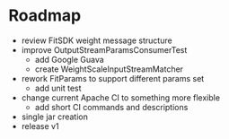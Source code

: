 Roadmap
=======

* review FitSDK weight message structure
* improve OutputStreamParamsConsumerTest
    * add Google Guava
    * create WeightScaleInputStreamMatcher 
* rework FitParams to support different params set
    * add unit test
* change current Apache CI to something more flexible
    * add short CI commands and descriptions
* single jar creation  
* release v1 
